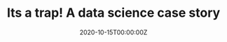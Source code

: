 ---
title: 'Its a trap! A data science case story'
authors:
- Leon Eyrich Jessen
date: '2020-10-15T00:00:00Z'

# Schedule page publish date (NOT proceeding's date).
publishDate: '20001-01-01T00:00:00Z'

# proceeding type.
# Legend: 0 = Uncategorized; 1 = Talk, 2 = Keynote, 3 = Workshop
# To add more update publications_types.toml and en.yaml
proceeding_types: ['1']

# proceeding name and optional abbreviated proceeding name.
proceeding: Presented at 2020 Conference
proceeding_short: Presented at 2020 Conference

abstract: 

tags:
- Technical University of Denmark
featured: false

links:
url_slides: 'https://rpubs.com/leonjessen/rpharma2020'
url_video: 'https://youtu.be/t2OaQ9jkQ08'

---
